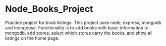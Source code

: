 # Node_Books_Project
Practice project for book listings.
This project uses node, express, mongodb and mongoose.
Functionality is to add books with basic information to mongodb, add stores, select which stores carry the books, and show all listings on the home page. 

